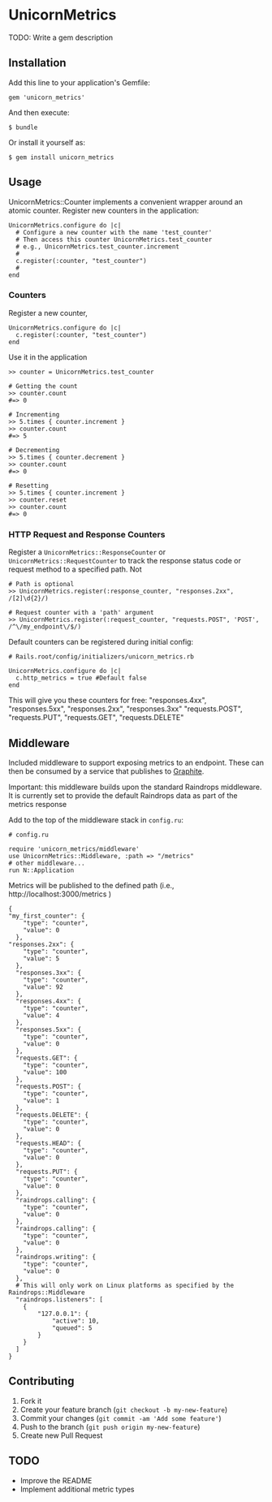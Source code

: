 # UnicornMetrics

TODO: Write a gem description

## Installation

Add this line to your application's Gemfile:

    gem 'unicorn_metrics'

And then execute:

    $ bundle

Or install it yourself as:

    $ gem install unicorn_metrics

## Usage

UnicornMetrics::Counter implements a convenient wrapper around an atomic counter.
Register new counters in the application:

    UnicornMetrics.configure do |c|
      # Configure a new counter with the name 'test_counter'
      # Then access this counter UnicornMetrics.test_counter
      # e.g., UnicornMetrics.test_counter.increment
      #
      c.register(:counter, "test_counter")
      #
    end

### Counters

Register a new counter,

    UnicornMetrics.configure do |c|
      c.register(:counter, "test_counter")
    end

Use it in the application

    >> counter = UnicornMetrics.test_counter

    # Getting the count
    >> counter.count
    #=> 0

    # Incrementing
    >> 5.times { counter.increment }
    >> counter.count
    #=> 5

    # Decrementing
    >> 5.times { counter.decrement }
    >> counter.count
    #=> 0

    # Resetting
    >> 5.times { counter.increment }
    >> counter.reset
    >> counter.count
    #=> 0

### HTTP Request and Response Counters

Register a `UnicornMetrics::ResponseCounter` or `UnicornMetrics::RequestCounter` to track
the response status code or request method to a specified path. Not

    # Path is optional
    >> UnicornMetrics.register(:response_counter, "responses.2xx", /[2]\d{2}/)

    # Request counter with a 'path' argument
    >> UnicornMetrics.register(:request_counter, "requests.POST", 'POST', /^\/my_endpoint\/$/)

Default counters can be registered during initial config:

    # Rails.root/config/initializers/unicorn_metrics.rb

    UnicornMetrics.configure do |c|
      c.http_metrics = true #Default false
    end

This will give you these counters for free: "responses.4xx", "responses.5xx", "responses.2xx", "responses.3xx"
"requests.POST", "requests.PUT", "requests.GET", "requests.DELETE"

## Middleware
Included middleware to support exposing metrics to an endpoint. These can then be consumed
by a service that publishes to [Graphite](http://graphite.wikidot.com/).

Important: this middleware builds upon the standard Raindrops middleware.
It is currently set to provide the default Raindrops data as part of the metrics response

Add to the top of the middleware stack in `config.ru`:

    # config.ru

    require 'unicorn_metrics/middleware'
    use UnicornMetrics::Middleware, :path => "/metrics"
    # other middleware...
    run N::Application

Metrics will be published to the defined path (i.e., http://localhost:3000/metrics )

    {
    "my_first_counter": {
        "type": "counter",
        "value": 0
      },
    "responses.2xx": {
        "type": "counter",
        "value": 5
      },
      "responses.3xx": {
        "type": "counter",
        "value": 92
      },
      "responses.4xx": {
        "type": "counter",
        "value": 4
      },
      "responses.5xx": {
        "type": "counter",
        "value": 0
      },
      "requests.GET": {
        "type": "counter",
        "value": 100
      },
      "requests.POST": {
        "type": "counter",
        "value": 1
      },
      "requests.DELETE": {
        "type": "counter",
        "value": 0
      },
      "requests.HEAD": {
        "type": "counter",
        "value": 0
      },
      "requests.PUT": {
        "type": "counter",
        "value": 0
      },
      "raindrops.calling": {
        "type": "counter",
        "value": 0
      },
      "raindrops.calling": {
        "type": "counter",
        "value": 0
      },
      "raindrops.writing": {
        "type": "counter",
        "value": 0
      },
      # This will only work on Linux platforms as specified by the Raindrops::Middleware
      "raindrops.listeners": [
        {
            "127.0.0.1": {
                "active": 10,
                "queued": 5
            }
        }
      ]
    }

## Contributing

1. Fork it
2. Create your feature branch (`git checkout -b my-new-feature`)
3. Commit your changes (`git commit -am 'Add some feature'`)
4. Push to the branch (`git push origin my-new-feature`)
5. Create new Pull Request

## TODO

- Improve the README
- Implement additional metric types

